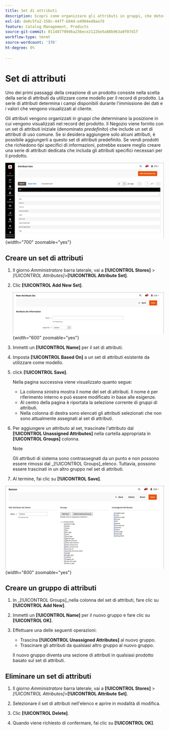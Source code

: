 ```yaml
---
title: Set di attributi
description: Scopri come organizzare gli attributi in gruppi, che determinano dove vengono visualizzati nel record del prodotto.
exl-id: de0c5fa2-158c-44ff-b84d-e4904ed8aa7d
feature: Catalog Management, Products
source-git-commit: 01148770946a236ece2122be5a88b963a0f07d1f
workflow-type: tm+mt
source-wordcount: '376'
ht-degree: 0%

---
```


# Set di attributi

Uno dei primi passaggi della creazione di un prodotto consiste nella scelta della serie di attributi da utilizzare come modello per il record di prodotto. La serie di attributi determina i campi disponibili durante l&#39;immissione dei dati e i valori che vengono visualizzati al cliente.

Gli attributi vengono organizzati in gruppi che determinano la posizione in cui vengono visualizzati nel record del prodotto. Il Negozio viene fornito con un set di attributi iniziale (denominato _predefinito_) che include un set di attributi di uso comune. Se si desidera aggiungere solo alcuni attributi, è possibile aggiungerli a questo set di attributi predefinito. Se vendi prodotti che richiedono tipi specifici di informazioni, potrebbe essere meglio creare una serie di attributi dedicata che includa gli attributi specifici necessari per il prodotto.

![Set di attributi](./assets/attribute-sets.png){width="700" zoomable="yes"}

## Creare un set di attributi

1. Il giorno _Amministratore_ barra laterale, vai a **[!UICONTROL Stores]** > _[!UICONTROL Attributes]_>**[!UICONTROL Attribute Set]**.

1. Clic **[!UICONTROL Add New Set]**.

   ![Set di attributi: modifica nome](./assets/attribute-set-new.png){width="600" zoomable="yes"}

1. Immetti un **[!UICONTROL Name]** per il set di attributi.

1. Imposta **[!UICONTROL Based On]** a un set di attributi esistente da utilizzare come modello.

1. click **[!UICONTROL Save]**.

   Nella pagina successiva viene visualizzato quanto segue:

   - La colonna sinistra mostra il nome del set di attributi. Il nome è per riferimento interno e può essere modificato in base alle esigenze.
   - Al centro della pagina è riportata la selezione corrente di gruppi di attributi.
   - Nella colonna di destra sono elencati gli attributi selezionati che non sono attualmente assegnati al set di attributi.

1. Per aggiungere un attributo al set, trascinate l&#39;attributo dal **[!UICONTROL Unassigned Attributes]** nella cartella appropriata in **[!UICONTROL Groups]** colonna.

   >[!NOTE]
   >
   >Gli attributi di sistema sono contrassegnati da un punto e non possono essere rimossi dal _[!UICONTROL Groups]_elenco. Tuttavia, possono essere trascinati in un altro gruppo nel set di attributi.

1. Al termine, fai clic su **[!UICONTROL Save]**.

![Set di attributi - modifica](./assets/attribute-set-edit.png){width="600" zoomable="yes"}

## Creare un gruppo di attributi

1. In _[!UICONTROL Groups]_nella colonna del set di attributi, fare clic su **[!UICONTROL Add New]**.

1. Immetti un **[!UICONTROL Name]** per il nuovo gruppo e fare clic su **[!UICONTROL OK]**.

1. Effettuare una delle seguenti operazioni:

   - Trascina **[!UICONTROL Unassigned Attributes]** al nuovo gruppo.
   - Trascinare gli attributi da qualsiasi altro gruppo al nuovo gruppo.

   Il nuovo gruppo diventa una sezione di attributi in qualsiasi prodotto basato sul set di attributi.

## Eliminare un set di attributi

1. Il giorno _Amministratore_ barra laterale, vai a **[!UICONTROL Stores]** > _[!UICONTROL Attributes]_>**[!UICONTROL Attribute Set]**.

1. Selezionare il set di attributi nell&#39;elenco e aprire in modalità di modifica.

1. Clic **[!UICONTROL Delete]**.

1. Quando viene richiesto di confermare, fai clic su **[!UICONTROL OK]**.
